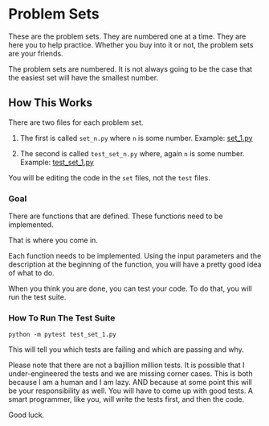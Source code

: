 # Problem Sets

These are the problem sets. They are numbered one at a time.
They are here you to help practice. Whether you buy into it or not, the problem sets are your friends.

The problem sets are numbered. It is not always going to be the case that the easiest set will have the smallest number.

## How This Works
There are two files for each problem set. 

1. The first is called `set_n.py` where `n` is some number.
Example: [set_1.py](set_1.py)

2. The second is called `test_set_n.py` where, again `n` is some number.
Example: [test_set_1.py](test_set_1.py)

You will be editing the code in the `set` files, not the `test` files.

### Goal
There are functions that are defined. These functions need to be implemented.

That is where you come in.

Each function needs to be implemented.
Using the input parameters and the description at the beginning of the function, you will have a pretty good idea of what to do.

When you think you are done, you can test your code. To do that, you will run the test suite.

### How To Run The Test Suite
`python -m pytest test_set_1.py`

This will tell you which tests are failing and which are passing and why.

Please note that there are not a bajillion million tests. It is possible that I under-engineered the tests and we are missing corner cases.
This is both because I am a human and I am lazy.
AND because at some point this will be your responsibility as well.
You will have to come up with good tests. A smart programmer, like you, will write the tests first, and then the code.

Good luck.